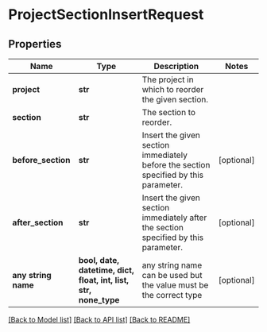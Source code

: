 # ProjectSectionInsertRequest


## Properties
Name | Type | Description | Notes
------------ | ------------- | ------------- | -------------
**project** | **str** | The project in which to reorder the given section. | 
**section** | **str** | The section to reorder. | 
**before_section** | **str** | Insert the given section immediately before the section specified by this parameter. | [optional] 
**after_section** | **str** | Insert the given section immediately after the section specified by this parameter. | [optional] 
**any string name** | **bool, date, datetime, dict, float, int, list, str, none_type** | any string name can be used but the value must be the correct type | [optional]

[[Back to Model list]](../README.md#documentation-for-models) [[Back to API list]](../README.md#documentation-for-api-endpoints) [[Back to README]](../README.md)


